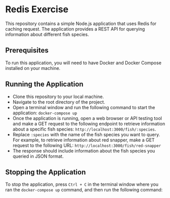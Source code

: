 # Redis Exercise

This repository contains a simple Node.js application that uses Redis for caching request. The application provides a REST API for querying information about different fish species.

## Prerequisites

To run this application, you will need to have Docker and Docker Compose installed on your machine.

## Running the Application

- Clone this repository to your local machine.
- Navigate to the root directory of the project.
- Open a terminal window and run the following command to start the application: `docker-compose up`
- Once the application is running, open a web browser or API testing tool and make a GET request to the following endpoint to retrieve information about a specific fish species: `http://localhost:3000/fish/:species`.
- Replace `:species` with the name of the fish species you want to query. For example, to retrieve information about red snapper, make a GET request to the following URL: `http://localhost:3000/fish/red-snapper`
- The response should include information about the fish species you queried in JSON format.

## Stopping the Application

To stop the application, press `Ctrl + C` in the terminal window where you ran the `docker-compose up` command, and then run the following command:
